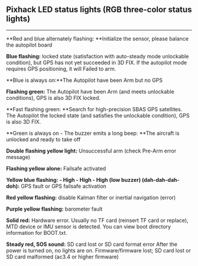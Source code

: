 ## Pixhack LED status lights \(RGB three-color status lights\)

---

**Red and blue alternately flashing: **Initialize the sensor, please balance the autopilot board

**Blue flashing:** locked state (satisfaction with auto-steady mode unlockable condition), but GPS has not yet succeeded in 3D FIX. If the autopilot mode requires GPS positioning, it will Failed  to arm.

**Blue is always on:**The Autopilot  have been Arm but no GPS 

**Flashing green:** The Autopilot  have been Arm (and meets unlockable conditions), GPS is also 3D FIX locked.

**Fast flashing green: **Search for high-precision SBAS GPS satellites. The Autopilot  the locked state (and satisfies the unlockable condition), GPS is also 3D FIX.

**Green is always on - The buzzer emits a long beep: **The aircraft is unlocked and ready to take off

**Double flashing yellow light:** Unsuccessful arm (check Pre-Arm error message)

**Flashing yellow alone:** ​Failsafe activated

**Yellow blue flashing: - High - High - High (low buzzer) (dah-dah-dah-doh):** GPS fault or GPS failsafe  activation

**Red yellow flashing:** disable Kalman filter or inertial navigation (error)

**Purple yellow flashing:** barometer  fault 

**Solid red:** Hardware error. Usually no TF card (reinsert TF card or replace), MTD device or IMU sensor is detected. You can view boot directory information for BOOT.txt.

**Steady red, SOS sound:** SD card lost or SD card format error After the power is turned on, no lights are on. Firmware/firmware  lost; SD card lost or SD card malformed (ac3.4 or higher firmware)

